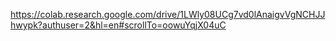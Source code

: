 https://colab.research.google.com/drive/1LWly08UCg7vd0lAnaigvVgNCHJJhwypk?authuser=2&hl=en#scrollTo=oowuYqjX04uC
